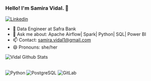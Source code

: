 ### Hello! I'm Samira Vidal. 👋
[![Linkedin](https://img.shields.io/badge/LinkedIn-0077B5?style=for-the-badge&logo=linkedin&logoColor=white)](https://www.linkedin.com/in/samira-lima-398a5a133)


- 🔭 Data Engineer at Safra Bank
- 💬 Ask me about: Apache Airflow| Spark| Python| SQL| Power BI
- 📫 Contact: samira.vidal1@gmail.com
- 😄 Pronouns: she/her

![Vidal Github Stats](https://github-readme-stats.vercel.app/api?username=SamiraVidal&show_icons=true&theme=dracula&include_all_commits=true&count_private=true)
<div style="display: inline_block"><br>
  <img align="center" alt="Python" src="https://img.shields.io/badge/Python-14354C?style=for-the-badge&logo=python&logoColor=white"> 
  <img align="center" alt="PostgreSQL" src="https://img.shields.io/badge/PostgreSQL-316192?style=for-the-badge&logo=postgresql&logoColor=white">
  <img align="center" alt="GitLab" src="https://img.shields.io/badge/GitLab-330F63?style=for-the-badge&logo=gitlab&logoColor=#ffa50"> 
<!--   <img align="center" alt="html" src="https://img.shields.io/badge/HTML-239120?style=for-the-badge&logo=html5&logoColor=white"> -->
</div>

